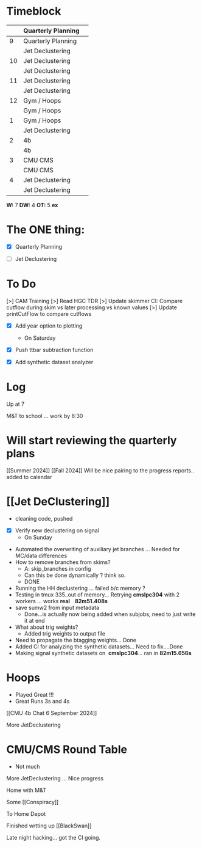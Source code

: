 # Timeblock

|     | Quarterly Planning |     |
| --- | ------------------ | --- |
| 9   | Quarterly Planning |     |
|     | Jet Declustering   |     |
| 10  | Jet Declustering   |     |
|     | Jet Declustering   |     |
| 11  | Jet Declustering   |     |
|     | Jet Declustering   |     |
| 12  | Gym / Hoops        |     |
|     | Gym / Hoops        |     |
| 1   | Gym / Hoops        |     |
|     | Jet Declustering   |     |
| 2   | 4b                 |     |
|     | 4b                 |     |
| 3   | CMU CMS            |     |
|     | CMU CMS            |     |
| 4   | Jet Declustering   |     |
|     | Jet Declustering   |     |

**W:**  7 
**DW:** 4
**OT:** 5
**ex** 
# The ONE thing: 
- [x] Quarterly Planning 
- [ ] Jet Declustering


# To Do
[>] CAM Training
[>] Read HGC TDR
[>] Update skimmer CI: Compare cutflow during skim vs later processing vs known values
[>] Update printCutFlow to compare cutflows
- [x] Add year option to plotting
	- On Saturday
- [x] Push ttbar subtraction function 
- [x] Add synthetic dataset analyzer


# Log

Up at 7 

M&T to school ... work by 8:30

# Will start reviewing the quarterly plans
[[Summer 2024]]
[[Fall 2024]]
Will be nice pairing to the progress reports.. added to calendar

# [[Jet DeClustering]]
- cleaning code, pushed
- [x] Verify new declustering on signal
	- On Sunday
- Automated the overwriting of auxiliary jet branches ... Needed for MC/data differences
- How to remove branches from skims? 
	- A: skip_branches in config
	- Can this be done dynamically ?  think so.
	- DONE
- Running the HH declustering ... failed b/c memory ? 
- Testing in tmux 335..out of memory... Retrying **cmslpc304** with 2 workers ... works **real    82m51.408s**
- save sumw2 from input metadata 
	- Done...is actually now being added when subjobs, need to just write it at end
- What about trig weights? 
	- Added trig weights to output file
- Need to propagate the btagging weights... Done
- Added CI for analyzing the synthetic datasets... Need to fix....Done
- Making signal synthetic datasets on  **cmslpc304**... ran in **82m15.656s**

# Hoops 
- Played Great !!!
- Great Runs 3s and 4s

[[CMU 4b Chat 6 September 2024]]

More JetDeclustering

# CMU/CMS Round Table
- Not much


More JetDeclustering ... Nice progress

Home with M&T

Some [[Conspiracy]]

To Home Depot

Finished wrtting up [[BlackSwan]]

Late night hacking... got the CI going. 
